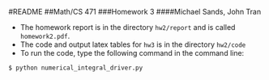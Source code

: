 #README
##Math/CS 471
###Homework 3
####Michael Sands, John Tran

- The homework report is in the directory`hw2/report` and is called `homework2.pdf`.- The code and output latex tables for `hw3`is in the directory `hw2/code`- To run the code, type the following command in the command line:

```$ python numerical_integral_driver.py